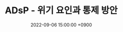 ---
title: 'ADsP - 위기 요인과 통제 방안'
date: 2022-09-06 15:00:00 +0900
tags: ['LICENSE']
draft: false
summary: '데이터 분석 준전문가 자격증 취득을 위한 학습 내용 중 Part 1, 2장 4절 위기 요인과 통제 방안 챕터 정리 내용'
image: 'adsp.png'
---